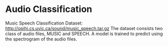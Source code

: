 # Audio Classification
 Music Speech Classification
 Dataset: http://opihi.cs.uvic.ca/sound/music_speech.tar.gz
 The dataset consists two class of audio files, MUSIC and SPEECH.
 A model is trained to predict using the spectrogram of the audio files.
